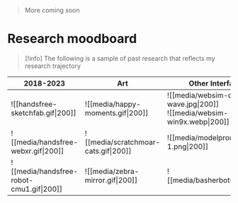 
> More coming soon
# Research moodboard 
>[!info] The following is a sample of past research that reflects my research trajectory

| 2018-2023                          | Art                            | Other Interfaces                                                |
| ---------------------------------- | ------------------------------ | --------------------------------------------------------------- |
| ![[handsfree-sketchfab.gif\|200]]  | ![[media/happy-moments.gif\|200]]    | ![[media/websim-clippy-wave.jpg\|200]]<br>![[media/websim-win9x.webp\|200]] |
| ![[media/handsfree-webxr.gif\|200]]      | ![[media/scratchmoar-cats.gif\|200]] | ![[media/modelprompter-1.png\|200]]                                   |
| ![[media/handsfree-robot-cmu1.gif\|200]] | ![[media/zebra-mirror.gif\|200]]     | ![[media/basherbots.jpg\|200]]                                        |


